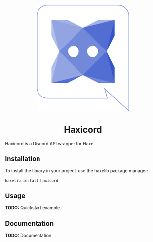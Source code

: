 <p align="center"><img src="logos/haxicord.png" alt="Haxicord" width="300"></p>
<h1 align="center">Haxicord</h1>

Haxicord is a Discord API wrapper for Haxe.

## Installation
To install the library in your project, use the haxelib package manager:

`haxelib install haxicord`

## Usage
**TODO:** Quickstart example

## Documentation
**TODO:** Documentation
